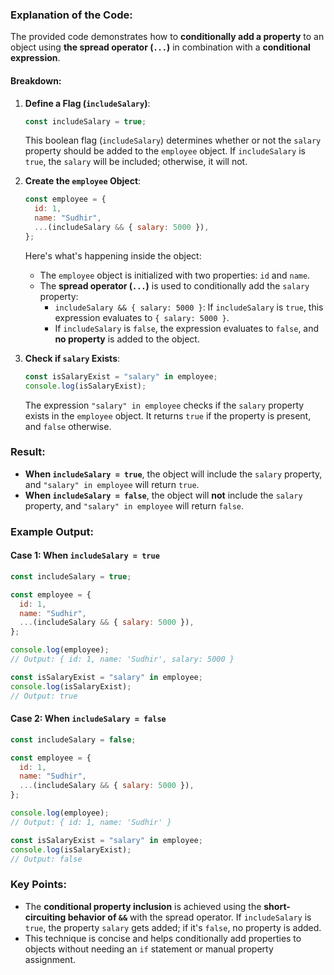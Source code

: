 ### Explanation of the Code:

The provided code demonstrates how to **conditionally add a property** to an object using **the spread operator (`...`)** in combination with a **conditional expression**.

#### Breakdown:

1. **Define a Flag (`includeSalary`)**:
   ```javascript
   const includeSalary = true;
   ```
   This boolean flag (`includeSalary`) determines whether or not the `salary` property should be added to the `employee` object. If `includeSalary` is `true`, the `salary` will be included; otherwise, it will not.

2. **Create the `employee` Object**:
   ```javascript
   const employee = {
     id: 1,
     name: "Sudhir",
     ...(includeSalary && { salary: 5000 }),
   };
   ```
   Here's what's happening inside the object:
   - The `employee` object is initialized with two properties: `id` and `name`.
   - The **spread operator (`...`)** is used to conditionally add the `salary` property:
     - `includeSalary && { salary: 5000 }`: If `includeSalary` is `true`, this expression evaluates to `{ salary: 5000 }`.
     - If `includeSalary` is `false`, the expression evaluates to `false`, and **no property** is added to the object.

3. **Check if `salary` Exists**:
   ```javascript
   const isSalaryExist = "salary" in employee;
   console.log(isSalaryExist);
   ```
   The expression `"salary" in employee` checks if the `salary` property exists in the `employee` object. It returns `true` if the property is present, and `false` otherwise.

### Result:

- **When `includeSalary = true`**, the object will include the `salary` property, and `"salary" in employee` will return `true`.
- **When `includeSalary = false`**, the object will **not** include the `salary` property, and `"salary" in employee` will return `false`.

### Example Output:

#### Case 1: When `includeSalary = true`

```javascript
const includeSalary = true;

const employee = {
  id: 1,
  name: "Sudhir",
  ...(includeSalary && { salary: 5000 }),
};

console.log(employee);
// Output: { id: 1, name: 'Sudhir', salary: 5000 }

const isSalaryExist = "salary" in employee;
console.log(isSalaryExist);
// Output: true
```

#### Case 2: When `includeSalary = false`

```javascript
const includeSalary = false;

const employee = {
  id: 1,
  name: "Sudhir",
  ...(includeSalary && { salary: 5000 }),
};

console.log(employee);
// Output: { id: 1, name: 'Sudhir' }

const isSalaryExist = "salary" in employee;
console.log(isSalaryExist);
// Output: false
```

### Key Points:
- The **conditional property inclusion** is achieved using the **short-circuiting behavior of `&&`** with the spread operator. If `includeSalary` is `true`, the property `salary` gets added; if it's `false`, no property is added.
- This technique is concise and helps conditionally add properties to objects without needing an `if` statement or manual property assignment.
